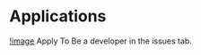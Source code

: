 # Applications
[!image](https://github.com/Visual-Studios/.github/blob/main/assets/images/logo/196242512.jpg)
Apply To Be a developer in the issues tab.
